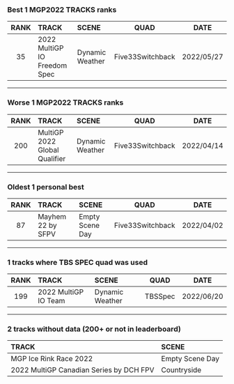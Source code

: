 ### Best 1 MGP2022 TRACKS ranks
|RANK|TRACK|SCENE|QUAD|DATE|
|:---:|:---|:---|:---:|:---:|
|35|2022 MultiGP IO Freedom Spec|Dynamic Weather|Five33Switchback|2022/05/27|
---
### Worse 1 MGP2022 TRACKS ranks
|RANK|TRACK|SCENE|QUAD|DATE|
|:---:|:---|:---|:---:|:---:|
|200|MultiGP 2022 Global Qualifier|Dynamic Weather|Five33Switchback|2022/04/14|
---
### Oldest 1 personal best
|RANK|TRACK|SCENE|QUAD|DATE|
|:---:|:---|:---|:---:|:---:|
|87|Mayhem 22 by SFPV|Empty Scene Day|Five33Switchback|2022/04/02|
---
### 1 tracks where TBS SPEC quad was used
|RANK|TRACK|SCENE|QUAD|DATE|
|:---:|:---|:---|:---:|:---:|
|199|2022 MultiGP IO Team|Dynamic Weather|TBSSpec|2022/06/20|
---
### 2 tracks without data (200+ or not in leaderboard)
|TRACK|SCENE|
|:---|:---|
|MGP Ice Rink Race 2022|Empty Scene Day|
|2022 MultiGP Canadian Series by DCH FPV|Countryside|

